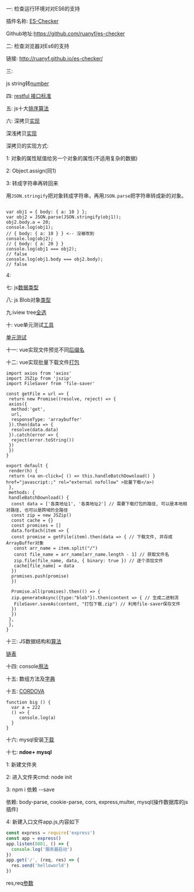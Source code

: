 一: 检查运行环境对对ES6的支持

插件名称: [ES-Checker](https://github.com/ruanyf/es-checker)

Github地址:https://github.com/ruanyf/es-checker

二: 检查浏览器对Es6的支持

链接: http://ruanyf.github.io/es-checker/

三: 

js string转[number](https://blog.csdn.net/For_GG/article/details/78557966)

四: [restful 接口标准](https://blog.csdn.net/qq_41606973/article/details/86352787)

五: js十大[排序算法](https://www.cnblogs.com/beli/p/6297741.html)

六:  深拷贝[实现](https://blog.csdn.net/wang839305939/article/details/80819132)

深浅拷贝[实现](https://blog.csdn.net/weixin_37719279/article/details/81240658)

深拷贝的实现方式: 

1: 对象的属性赋值给另一个对象的属性(不适用复杂的数据)

2: Object.assign(同1)

3: 转成字符串再转回来

用`JSON.stringify`把对象转成字符串，再用`JSON.parse`把字符串转成新的对象。

```

var obj1 = { body: { a: 10 } };
var obj2 = JSON.parse(JSON.stringify(obj1));
obj2.body.a = 20;
console.log(obj1);
// { body: { a: 10 } } <-- 沒被改到
console.log(obj2);
// { body: { a: 20 } }
console.log(obj1 === obj2);
// false
console.log(obj1.body === obj2.body);
// false
```

4: 



七: js[数据类型](https://www.cnblogs.com/wanguofeng/p/10504090.html)

八: js Blob对象[类型](https://www.cnblogs.com/fps2tao/p/9267034.html)

九:iview tree[全选](https://www.jianshu.com/p/d2c1986b03ad)

十: vue单元测试[工具](https://www.qqxio.cn/article/84.html)

[单元测试](https://segmentfault.com/a/1190000014112447?utm_source=channel-newest)

十一: vue实现文件预览不同[后缀名](https://www.cnblogs.com/lhy-555/p/10839750.html)

十二: vue实现批量下载文件[打包](https://www.jb51.net/article/128583.htm)

```
import axios from 'axios'
import JSZip from 'jszip'
import FileSaver from 'file-saver'

const getFile = url => {
 return new Promise((resolve, reject) => {
 axios({
  method:'get',
  url,
  responseType: 'arraybuffer'
 }).then(data => {
  resolve(data.data)
 }).catch(error => {
  reject(error.toString())
 })
 })
}

export default {
 render(h) {
 return (<a on-click={ () => this.handleBatchDownload() } href="javascript:;" rel="external nofollow" >批量下载</a>)
 },
 methods: {
 handleBatchDownload() {
  const data = ['各类地址1', '各类地址2'] // 需要下载打包的路径, 可以是本地相对路径, 也可以是跨域的全路径
  const zip = new JSZip()
  const cache = {}
  const promises = []
  data.forEach(item => {
  const promise = getFile(item).then(data => { // 下载文件, 并存成ArrayBuffer对象
   const arr_name = item.split("/")
   const file_name = arr_name[arr_name.length - 1] // 获取文件名
   zip.file(file_name, data, { binary: true }) // 逐个添加文件
   cache[file_name] = data
  })
  promises.push(promise)
  })

  Promise.all(promises).then(() => {
  zip.generateAsync({type:"blob"}).then(content => { // 生成二进制流
   FileSaver.saveAs(content, "打包下载.zip") // 利用file-saver保存文件
  })
  })
 },
 },
}
```

十三: JS数据结构和[算法](https://www.cnblogs.com/roam/p/7423805.html)

[链表](https://www.jianshu.com/p/f254ec665e57)

十四: console[用法](https://www.cnblogs.com/liangzhixiaolaohu/p/8600905.html)

十五: 数组方法及[字典](https://www.cnblogs.com/bigberg/p/9237856.html)

十五: [CORDOVA](http://cordova.axuer.com/docs/zh-cn/latest/cordova/storage/storage.html)

```
function big () {
  var a = 222
  () => {
     console.log(a)
  }
}
```

十六: mysql安装[下载](https://blog.csdn.net/bobo553443/article/details/81383194)

十七: **ndoe+ mysql**

1: 新建文件夹

2: 进入文件夹cmd: node init

3: npm i 依赖 --save

依赖: body-parse, cookie-parse, cors, express,multer, mysql(操作数据库的js 插件)

4: 新建入口文件app.js,内容如下

```js
const express = require('express')
const app = express()
app.listen(8081, () => {
  console.log('服务器启动')
})
app.get('/', (req, res) => {
  res.send('helloworld')
})
```

res,req[参数](https://blog.csdn.net/yuhui01/article/details/81151045)

